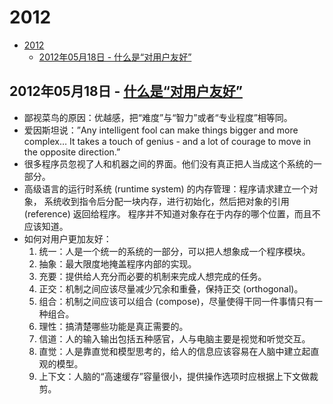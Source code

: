 # 2012

- [2012](#2012)
  - [2012年05月18日 - 什么是“对用户友好”](#2012年05月18日---什么是对用户友好)

## 2012年05月18日 - [什么是“对用户友好”](http://www.yinwang.org/blog-cn/2012/05/18/user-friendliness)

- 鄙视菜鸟的原因：优越感，把“难度”与“智力”或者“专业程度”相等同。
- 爱因斯坦说：”Any intelligent fool can make things bigger and more complex… It
  takes a touch of genius - and a lot of courage to move in the opposite
  direction.”
- 很多程序员忽视了人和机器之间的界面。他们没有真正把人当成这个系统的一部分。
- 高级语言的运行时系统 (runtime system) 的内存管理：程序请求建立一个对象，
  系统收到指令后分配一块内存，进行初始化，然后把对象的引用 (reference) 返回给程序。
  程序并不知道对象存在于内存的哪个位置，而且不应该知道。
- 如何对用户更加友好：
  1. 统一：人是一个统一的系统的一部分，可以把人想象成一个程序模块。
  2. 抽象：最大限度地掩盖程序内部的实现。
  3. 充要：提供给人充分而必要的机制来完成人想完成的任务。
  4. 正交：机制之间应该尽量减少冗余和重叠，保持正交 (orthogonal)。
  5. 组合：机制之间应该可以组合 (compose)，尽量使得干同一件事情只有一种组合。
  6. 理性：搞清楚哪些功能是真正需要的。
  7. 信道：人的输入输出包括五种感官，人与电脑主要是视觉和听觉交互。
  8. 直觉：人是靠直觉和模型思考的，给人的信息应该容易在人脑中建立起直观的模型。
  9. 上下文：人脑的“高速缓存”容量很小，提供操作选项时应根据上下文做裁剪。
